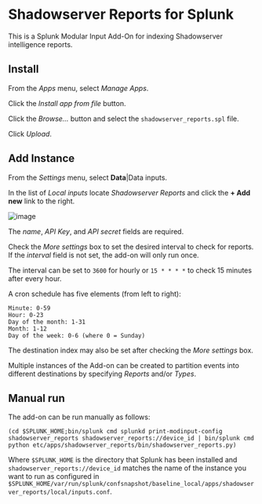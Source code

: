 
# Shadowserver Reports for Splunk

This is a Splunk Modular Input Add-On for indexing Shadowserver intelligence reports.

## Install

From the _Apps_ menu, select _Manage Apps_.

Click the _Install app from file_ button.

Click the _Browse..._ button and select the `shadowserver_reports.spl` file.

Click _Upload_.


## Add Instance

From the _Settings_ menu, select **Data**|Data inputs.

In the list of _Local inputs_ locate _Shadowserver Reports_ and click the **+ Add new** link to the right.

![image](https://github.com/The-Shadowserver-Foundation/api_utils/assets/16844541/b752ffcf-5c27-4001-b99c-297af16be4fa)

The _name_, _API Key_, and _API secret_ fields are required.  

Check the _More settings_ box to set the desired interval to check for reports.  If the _interval_ field is not set, the add-on will only run once.

The interval can be set to `3600` for hourly or `15 * * * *` to check 15 minutes after every hour.

A cron schedule has five elements (from left to right):

    Minute: 0-59
    Hour: 0-23
    Day of the month: 1-31
    Month: 1-12
    Day of the week: 0-6 (where 0 = Sunday)

The destination index may also be set after checking the _More settings_ box.

Multiple instances of the Add-on can be created to partition events into different destinations by specifying _Reports_ and/or _Types_.


## Manual run

The add-on can be run manually as follows:

`(cd $SPLUNK_HOME;bin/splunk cmd splunkd print-modinput-config shadowserver_reports shadowserver_reports://device_id | bin/splunk cmd python etc/apps/shadowserver_reports/bin/shadowserver_reports.py)`

Where `$SPLUNK_HOME` is the directory that Splunk has been installed and `shadowserver_reports://device_id` matches the name of the instance you want to run as configured in `$SPLUNK_HOME/var/run/splunk/confsnapshot/baseline_local/apps/shadowserver_reports/local/inputs.conf`.
